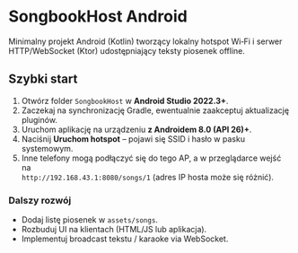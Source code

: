 # SongbookHost Android

Minimalny projekt Android (Kotlin) tworzący lokalny hotspot Wi‑Fi i
serwer HTTP/WebSocket (Ktor) udostępniający teksty piosenek offline.

## Szybki start
1. Otwórz folder `SongbookHost` w **Android Studio 2022.3+**.  
2. Zaczekaj na synchronizację Gradle, ewentualnie zaakceptuj aktualizację pluginów.  
3. Uruchom aplikację na urządzeniu **z Androidem 8.0 (API 26)+**.  
4. Naciśnij **Uruchom hotspot** – pojawi się SSID i hasło w pasku systemowym.  
5. Inne telefony mogą podłączyć się do tego AP, a w przeglądarce wejść na  
   `http://192.168.43.1:8080/songs/1` (adres IP hosta może się różnić).  

### Dalszy rozwój
- Dodaj listę piosenek w `assets/songs`.  
- Rozbuduj UI na klientach (HTML/JS lub aplikacja).  
- Implementuj broadcast tekstu / karaoke via WebSocket.  
